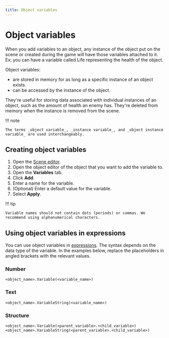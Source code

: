 ```yaml
---
title: Object variables
---
```

# Object variables

When you add variables to an object, any instance of the object put on the scene or created during the game will have those variables attached to it. Ex: you can have a variable called Life representing the health of the object.

Object variables:

- are stored in memory for as long as a specific instance of an object exists.
- can be accessed by the instance of the object.

They're useful for storing data associated with individual instances of an object, such as the amount of health an enemy has. They're deleted from memory when the instance is removed from the scene.

!!! note

    The terms _object variable_, _instance variable_, and _object instance variable_ are used interchangeably.

## Creating object variables

1. Open the [Scene editor](/gdevelop5/interface/scene-editor).
2. Open the object editor of the object that you want to add the variable to.
3. Open the **Variables** tab.
4. Click **Add**.
5. Enter a name for the variable.
6. (Optional) Enter a default value for the variable.
7. Select **Apply**.

!!! tip

    Variable names should not contain dots (periods) or commas. We recommend using alphanumerical characters.

## Using object variables in expressions

You can use object variables in [expressions](/gdevelop5/all-features/expressions). The syntax depends on the data type of the variable. In the examples below, replace the placeholders in angled brackets with the relevant values.

### Number

```
<object_name>.Variable(<variable_name>)
```

### Text

```
<object_name>.VariableString(<variable_name>)
```

### Structure

```
<object_name>.Variable(<parent_variable>.<child_variable>)
<object_name>.VariableString(<parent_variable>.<child_variable>)
```
